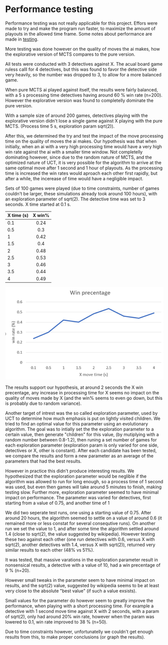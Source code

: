 # Performance testing

Performance testing was not really applicable for this project. Effors were made to try and make the program run faster, to maximize the amount of playouts in the allowed time frame. Some notes about performance are made in [testing](testing/testing.md).

More testing was done however on the quality of moves the ai makes, how the explorative version of MCTS compares to the pure version.

All tests were conducted with 3 detectives against X. The acual board game ruless calll for 4 detectives, but this was found to favor the detective side very heavily, so the number was dropped to 3, to allow for a more balanced game.

When pure MCTS ai played against itself, the results were fairly balanced, with a 5 s processing time detectives having around 60 % win rate (n=200). However the explorative version was found to completelly dominate the pure version.

With a sample size of around 200 games, detectives playing with the explorative version didn't lose a single game against X playing with the pure MCTS. (Process time 5 s, exploration param sqrt(2)).

After this, we determined the try and test the impact of the move processing time on the quality of moves the ai makes. Our hypothesis was that when initially, when an ai with a very high processing time would have a very high win rate against the ai with a smaller time window. Not completelly dominating however, since due to the random nature of MCTS, and the optimized nature of UCT, it is very possible for the algorithm to arrive at the same optimal move after 1 second and 1 hour of playouts. As the processing time is increased the win rates would aproach each other first rapidly, but after a while, the incerease of time would have a negligible impact.

Sets of 100 games were played (due to time constraints, number of games couldn't be larger, these simulations already took around 100 hours), with an exploration parameter of sqrt(2). The detective time was set to 3 seconds. X time started at 0.1 s.

| X time (s) | X win% |
| ---------- | :----: |
| 0.1        |  0.24  |
| 0.5        |  0.3   |
| 1          |  0.42  |
| 1.5        |  0.4   |
| 2          |  0.48  |
| 2.5        |  0.53  |
| 3          |  0.46  |
| 3.5        |  0.44  |
| 4          |  0.49  |

![winrate chart](testing/winrate.png "X winrates")

The results support our hypothesis, at around 2 seconds the X win precentage, any increase in processing time for X seems no impact on the quality of moves made by X (and the win% seems to even go down, but this is probably due to random variance).

Another target of intrest was the so called exploration parameter, used by UCT to determine how much emphasis is put on lightly visited children. We tried to find an optimal value for this parameter using an evolutionary algorithm. The goal was to intially set the the exploration parameter to a certain value, then generate "children" for this value, (by mutiplying with a random number between 0.8-1.2), then runing a set number of games for each exploration parameter (exploration param is only varied for one side, detectives or X, other is constant). After each candidate has been tested, we compare the results and form a new parameter as an average of the parameters that had the best results.

However in practice this didn't produce interesting results. We hypothesized that the exploration parameter would be neglible if the algorithm was allowed to run for long enough, so a process time of 1 second was used, but even then games will take around 5 minutes to finish, making testing slow. Further more, exploration parameter seemed to have minimal impact on performance. The parameter was varied for detectives, first starting from a value of 0.75, and another time of 1

We did two seperate test runs, one using a starting value of 0.75. After around 20 hours, the algorithm seemed to settle on a value of around 0.6 (it remained more or less constat for several consequtive runs). On another run we set the value to 1, and after some time the algorithm settled around 1.4 (close to sqrt(2), the value suggested by wikipedia). However testing these two against each other (one run detectives with 0.6, versus X with sqrt(2), another detectives with 1.4, versus X with sqrt(2)), returned very similar results to each other (48% vs 51%).

It was tested, that massive varations in the exploration parameter result in nonsensical results, a detective with a value of 10, had a win precentage of 9 % (n=20).

However small tweaks in the parameter seem to have minimal impact on results, and the sqrt(2) value, suggested by wikipedia seems to be at least very close to the absolute "best value" (if such a value exsists).

Small values for the parameter do however seem to greatly improve the performance, when playing with a short processing time. For example a detective with 1 second move time against X with 2 seconds, with a param of sqrt(2), only had around 20% win rate, however when the param was lowered to 0.1, win rate improved to 38 % (n=50).

Due to time constraints however, unfortunatelly we couldn't get enough results from this, to make proper conclusions (or graph the results).

